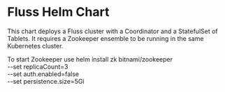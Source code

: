 
# Fluss Helm Chart

This chart deploys a Fluss cluster with a Coordinator and a StatefulSet of Tablets.
It requires a Zookeeper ensemble to be running in the same Kubernetes cluster.


To start Zookeeper use
helm install zk bitnami/zookeeper \
  --set replicaCount=3 \
  --set auth.enabled=false \
  --set persistence.size=5Gi

